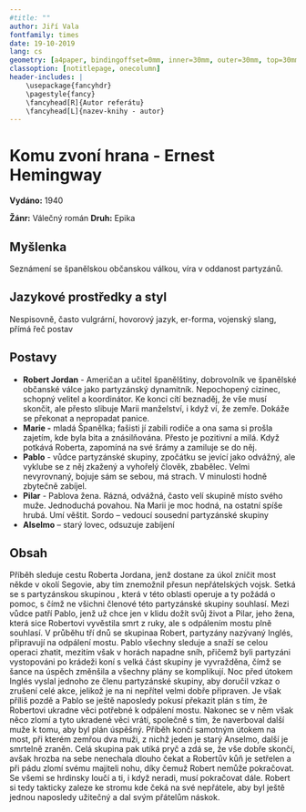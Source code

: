 ```yaml
---
#title: ""
author: Jiří Vala
fontfamily: times
date: 19-10-2019
lang: cs
geometry: [a4paper, bindingoffset=0mm, inner=30mm, outer=30mm, top=30mm, bottom=30mm]
classoption: [notitlepage, onecolumn]
header-includes: |
	\usepackage{fancyhdr}
	\pagestyle{fancy}
	\fancyhead[R]{Autor referátu}
	\fancyhead[L]{nazev-knihy - autor}
---
```


# Komu zvoní hrana - Ernest Hemingway

**Vydáno:** 1940

**Žánr:** Válečný román **Druh:** Epika

## Myšlenka

Seznámení se španělskou občanskou válkou, víra v oddanost partyzánů.

## Jazykové prostředky a styl

Nespisovně, často vulgrární, hovorový jazyk, er-forma, vojenský slang, přímá řeč postav

## Postavy

- **Robert Jordan** - Američan a učitel španělštiny, dobrovolník ve španělské občanské válce jako partyzánský dynamitník. Nepochopený cizinec, schopný velitel a koordinátor. Ke konci cítí beznaděj, že vše musí skončit, ale přesto slibuje Marii manželství, i když ví, že zemře. Dokáže se překonat a nepropadat panice.
- **Marie -** mladá Španělka; fašisti jí zabili rodiče a ona sama si prošla zajetím, kde byla bita a znásilňována. Přesto je pozitivní a milá. Když potkává Roberta, zapomíná na své šrámy a zamiluje se do něj.
- **Pablo** - vůdce partyzánské skupiny, zpočátku se jevící jako odvážný, ale vyklube se z něj zkažený a vyhořelý člověk, zbabělec. Velmi nevyrovnaný, bojuje sám se sebou, má strach. V minulosti hodně zbytečně zabíjel.
- **Pilar** - Pablova žena. Rázná, odvážná, často velí skupině místo svého muže. Jednoduchá povahou. Na Marii je moc hodná, na ostatní spíše hrubá. Umí věštit.
  Sordo – vedoucí sousední partyzánské skupiny
- **Alselmo** – starý lovec, odsuzuje zabíjení

## Obsah

Příběh sleduje cestu Roberta Jordana, jenž dostane za úkol zničit most někde v okolí Segovie, aby tím znemožnil přesun nepřátelských vojsk. Setká se s partyzánskou skupinou , která v této oblasti operuje a ty požádá o pomoc, s čímž ne všichni členové této partyzánské skupiny souhlasí. Mezi vůdce patří Pablo, jenž už chce jen v klidu dožít svůj život a Pilar, jeho žena, která sice Robertovi vyvěstila smrt z ruky, ale s odpálením mostu plně souhlasí. V průběhu tří dnů se skupinaa Robert, partyzány nazývaný Inglés, připravují na odpálení mostu. Pablo všechny sleduje a snaží se celou operaci zhatit, mezitím však v horách napadne sníh, přičemž byli partyzáni vystopováni  po krádeži koní s velká část skupiny je vyvražděna, čímž se šance na úspěch změnšila a všechny plány se komplikují.
Noc před útokem Inglés vyslal jednoho ze členu partyzánské skupiny, aby doručil vzkaz o zrušení celé akce, jelikož je na ni nepřítel velmi dobře připraven. Je však příliš pozdě a Pablo se ještě naposledy pokusí překazit plán s tím, že Robertovi ukradne věci potřebné k odpálení mostu. Nakonec se v něm však něco zlomí a tyto ukradené věci vrátí, společně s tím, že naverboval další muže k tomu, aby byl plán úspěšný.
Příběh končí samotným útokem na most, při kterém zemřou dva muži, z nichž jeden je starý Anselmo, další je smrtelně zraněn. Celá skupina pak utíká pryč a zdá se, že vše dobře skončí, avšak hrozba na sebe nenechala dlouho čekat a Robertův kůň je setřelen a při pádu zlomí svému majiteli nohu, díky čemuž Robert nemůže pokračovat. Se všemi se hrdinsky loučí a ti, i když neradi, musí pokračovat dále. Robert si tedy takticky zaleze ke stromu kde čeká na své nepřátele, aby byl ještě jednou naposledy užitečný a dal svým přátelům náskok. 
